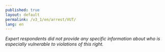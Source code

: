 ```yaml
---
published: true
layout: default
permalink: /v3_1/en/arrest/VUT/
lang: en
---
```

_Expert respondents did not provide any specific information about who is especially vulnerable to violations of this right._

